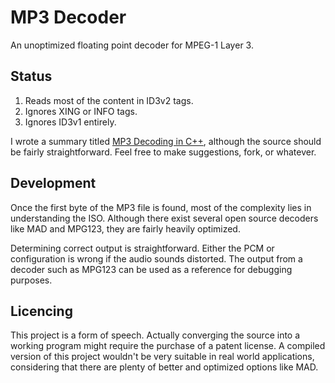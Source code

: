 # MP3 Decoder

An unoptimized floating point decoder for MPEG-1 Layer 3.

## Status

1. Reads most of the content in ID3v2 tags.
2. Ignores XING or INFO tags.
3. Ignores ID3v1 entirely.

I wrote a summary titled [MP3 Decoding in C++](https://www.fcreyf.com/article/mp3-decoding-in-c++), although the source should be fairly straightforward. Feel free to make suggestions, fork, or whatever.

## Development

Once the first byte of the MP3 file is found, most of the complexity lies in understanding the ISO. Although there exist several open source decoders like MAD and MPG123, they are fairly heavily optimized.

Determining correct output is straightforward. Either the PCM or configuration is wrong if the audio sounds distorted. The output from a decoder such as MPG123 can be used as a reference for debugging purposes.

## Licencing

This project is a form of speech. Actually converging the source into a working program might require the purchase of a patent license. A compiled version of this project wouldn't be very suitable in real world applications, considering that there are plenty of better and optimized options like MAD.
